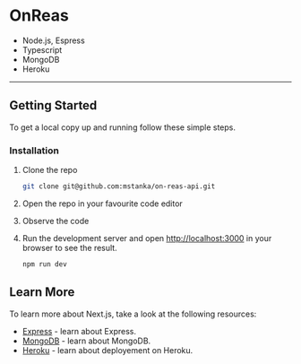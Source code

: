 # OnReas

- Node.js, Espress
- Typescript
- MongoDB
- Heroku

---

## Getting Started

To get a local copy up and running follow these simple steps.

### Installation

1. Clone the repo

   ```sh
   git clone git@github.com:mstanka/on-reas-api.git
   ```

2. Open the repo in your favourite code editor

3. Observe the code

4. Run the development server and open [http://localhost:3000](http://localhost:3000) in your browser to see the result.

   ```sh
   npm run dev
   ```

## Learn More

To learn more about Next.js, take a look at the following resources:

- [Express](http://expressjs.com/) - learn about Express.
- [MongoDB](https://www.mongodb.com/) - learn about MongoDB.
- [Heroku](https://devcenter.heroku.com/) - learn about deployement on Heroku.

